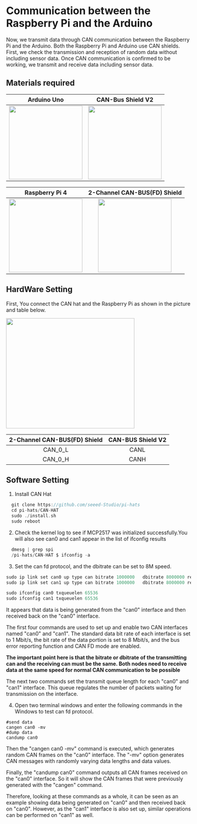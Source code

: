 # Communication between the Raspberry Pi and the Arduino
Now, we transmit data through CAN communication between the Raspberry Pi and the Arduino. Both the Raspberry Pi and Arduino use CAN shields.
First, we check the transmission and reception of random data without including sensor data.
Once CAN communication is confirmed to be working, we transmit and receive data including sensor data.


## Materials required
| Arduino Uno       | CAN-Bus Shield V2       |
| :-------------:|:-------------: |
| <img src="https://github.com/K0Dahyun/Project-2/assets/119277948/44f1cfcf-119d-409c-ae7f-25e8c696cb19" width="200" /> | <img src="https://github.com/K0Dahyun/Project-2/assets/119277948/2fdb748a-a24b-45be-95ac-43f2b8c1cc63" width="200" /> |

| Raspberry Pi 4        | 2-Channel CAN-BUS(FD) Shield       |
| :-------------:|:-------------: |
| <img src="https://github.com/K0Dahyun/Project-2/assets/119277948/65a02c04-b620-4a19-b523-c5c34eed8484" width="200" /> | <img src="https://github.com/K0Dahyun/Project-2/assets/119277948/d772e2df-4d43-4c5c-b343-d855383ae532" width="200" /> |


## HardWare Setting
First, You connect the CAN hat and the Raspberry Pi as shown in the picture and table below.

<img src="https://github.com/K0Dahyun/Project-2/assets/119277948/6c8f61e0-805f-4c1b-b890-d61d6d348519" width="350" height="300"/>


| 2-Channel CAN-BUS(FD) Shield        | CAN-BUS Shield V2       |
| :-------------:|:-------------: |
| CAN_0_L | CANL |
| CAN_0_H | CANH |


## Software Setting
1. Install CAN Hat
```c
  git clone https://github.com/seeed-Studio/pi-hats
  cd pi-hats/CAN-HAT
  sudo ./install.sh 
  sudo reboot
```


2. Check the kernel log to see if MCP2517 was initialized successfully.You will also see can0 and can1 appear in the list of ifconfig results
```c
  dmesg | grep spi
  /pi-hats/CAN-HAT $ ifconfig -a
```


3. Set the can fd protocol, and the dbitrate can be set to 8M speed.
```c
sudo ip link set can0 up type can bitrate 1000000   dbitrate 8000000 restart-ms 1000 berr-reporting on fd on
sudo ip link set can1 up type can bitrate 1000000   dbitrate 8000000 restart-ms 1000 berr-reporting on fd on

sudo ifconfig can0 txqueuelen 65536
sudo ifconfig can1 txqueuelen 65536
```
It appears that data is being generated from the "can0" interface and then received back on the "can0" interface.

The first four commands are used to set up and enable two CAN interfaces named "can0" and "can1". The standard data bit rate of each interface is set to 1 Mbit/s, the bit rate of the data portion is set to 8 Mbit/s, and the bus error reporting function and CAN FD mode are enabled.

**The important point here is that the bitrate or dbitrate of the transmitting can and the receiving can must be the same. Both nodes need to receive data at the same speed for normal CAN communication to be possible**

The next two commands set the transmit queue length for each "can0" and "can1" interface. This queue regulates the number of packets waiting for transmission on the interface.


4. Open two terminal windows and enter the following commands in the Windows to test can fd protocol.
```
#send data
cangen can0 -mv 
#dump data
candump can0
```
Then the "cangen can0 -mv" command is executed, which generates random CAN frames on the "can0" interface. The "-mv" option generates CAN messages with randomly varying data lengths and data values.

Finally, the "candump can0" command outputs all CAN frames received on the "can0" interface. So it will show the CAN frames that were previously generated with the "cangen" command.

Therefore, looking at these commands as a whole, it can be seen as an example showing data being generated on "can0" and then received back on "can0". However, as the "can1" interface is also set up, similar operations can be performed on "can1" as well.




